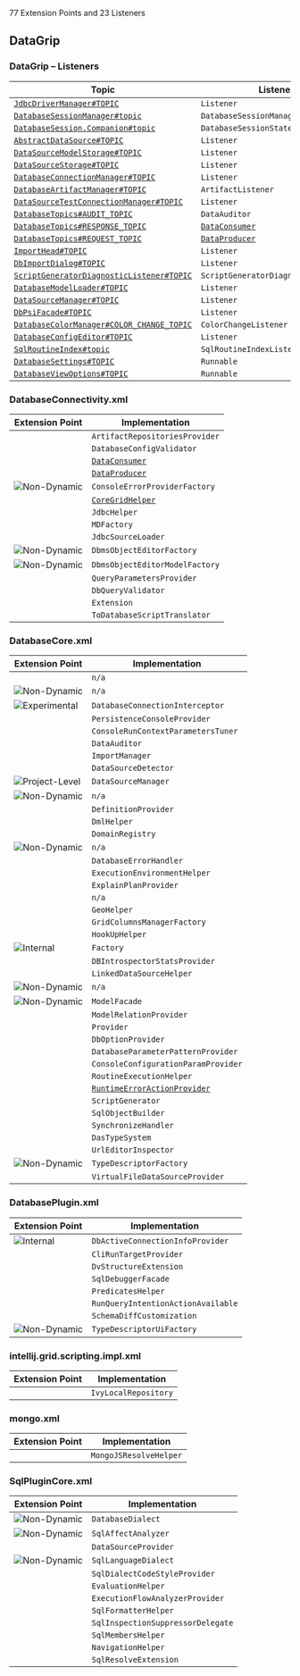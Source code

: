 <!-- Copyright 2000-2025 JetBrains s.r.o. and contributors. Use of this source code is governed by the Apache 2.0 license. -->

<!-- GENERATED FILE, DO NOT EDIT -->
<!-- This file is generated with the SDK Docs Authoring Tools plugin ('Generate SDK Docs EP Lists' action) -->
<!-- Revision: 616fa4675f6241b04a17deb7379d76dca5617e35 -->

<!--
EP List Directories:
- /dbe
-->


<snippet id="content">

77 Extension Points and 23 Listeners

<include from="snippets.topic" element-id="ep_list_legend"/>

## DataGrip

### DataGrip – Listeners

| Topic | Listener |
|-------|----------|
| [`JdbcDriverManager#TOPIC`](https://jb.gg/ipe/listeners?topics=com.intellij.database.console.JdbcDriverManager.Listener)  | `Listener` |
| [`DatabaseSessionManager#topic`](https://jb.gg/ipe/listeners?topics=com.intellij.database.console.session.DatabaseSessionManagerListener)  | `DatabaseSessionManagerListener` |
| [`DatabaseSession.Companion#topic`](https://jb.gg/ipe/listeners?topics=com.intellij.database.console.session.DatabaseSessionStateListener)  | `DatabaseSessionStateListener` |
| [`AbstractDataSource#TOPIC`](https://jb.gg/ipe/listeners?topics=com.intellij.database.dataSource.AbstractDataSource.Listener)  | `Listener` |
| [`DataSourceModelStorage#TOPIC`](https://jb.gg/ipe/listeners?topics=com.intellij.database.dataSource.DataSourceModelStorage.Listener)  | `Listener` |
| [`DataSourceStorage#TOPIC`](https://jb.gg/ipe/listeners?topics=com.intellij.database.dataSource.DataSourceStorage.Listener)  | `Listener` |
| [`DatabaseConnectionManager#TOPIC`](https://jb.gg/ipe/listeners?topics=com.intellij.database.dataSource.DatabaseConnectionManager.Listener)  | `Listener` |
| [`DatabaseArtifactManager#TOPIC`](https://jb.gg/ipe/listeners?topics=com.intellij.database.dataSource.artifacts.DatabaseArtifactManager.ArtifactListener)  | `ArtifactListener` |
| [`DataSourceTestConnectionManager#TOPIC`](https://jb.gg/ipe/listeners?topics=com.intellij.database.dataSource.ui.DataSourceTestConnectionManager.Listener)  | `Listener` |
| [`DatabaseTopics#AUDIT_TOPIC`](https://jb.gg/ipe/listeners?topics=com.intellij.database.datagrid.DataAuditor)  | `DataAuditor` |
| [`DatabaseTopics#RESPONSE_TOPIC`](https://jb.gg/ipe/listeners?topics=com.intellij.database.datagrid.DataConsumer)  | [`DataConsumer`](%gh-ic%/grid/core-impl/src/datagrid/DataConsumer.java) |
| [`DatabaseTopics#REQUEST_TOPIC`](https://jb.gg/ipe/listeners?topics=com.intellij.database.datagrid.DataProducer)  | [`DataProducer`](%gh-ic%/grid/core-impl/src/datagrid/DataProducer.java) |
| [`ImportHead#TOPIC`](https://jb.gg/ipe/listeners?topics=com.intellij.database.dbimport.ImportHead.Listener)  | `Listener` |
| [`DbImportDialog#TOPIC`](https://jb.gg/ipe/listeners?topics=com.intellij.database.dbimport.editor.DbImportDialog.Listener)  | `Listener` |
| [`ScriptGeneratorDiagnosticListener#TOPIC`](https://jb.gg/ipe/listeners?topics=com.intellij.database.dialects.base.generator.ScriptGeneratorDiagnosticListener)  | `ScriptGeneratorDiagnosticListener` |
| [`DatabaseModelLoader#TOPIC`](https://jb.gg/ipe/listeners?topics=com.intellij.database.introspection.DatabaseModelLoader.Listener)  | `Listener` |
| [`DataSourceManager#TOPIC`](https://jb.gg/ipe/listeners?topics=com.intellij.database.psi.DataSourceManager.Listener)  | `Listener` |
| [`DbPsiFacade#TOPIC`](https://jb.gg/ipe/listeners?topics=com.intellij.database.psi.DbPsiFacade.Listener)  | `Listener` |
| [`DatabaseColorManager#COLOR_CHANGE_TOPIC`](https://jb.gg/ipe/listeners?topics=com.intellij.database.view.DatabaseColorManager.ColorChangeListener)  | `ColorChangeListener` |
| [`DatabaseConfigEditor#TOPIC`](https://jb.gg/ipe/listeners?topics=com.intellij.database.view.ui.DatabaseConfigEditor.Listener)  | `Listener` |
| [`SqlRoutineIndex#topic`](https://jb.gg/ipe/listeners?topics=com.intellij.sql.SqlRoutineIndex.SqlRoutineIndexListener)  | `SqlRoutineIndexListener` |
| [`DatabaseSettings#TOPIC`](https://jb.gg/ipe/listeners?topics=java.lang.Runnable)  | `Runnable` |
| [`DatabaseViewOptions#TOPIC`](https://jb.gg/ipe/listeners?topics=java.lang.Runnable)  | `Runnable` |


### DatabaseConnectivity.xml

| Extension Point | Implementation |
|-----------------|----------------|
| <include from="snippets.topic" element-id="epLink"><var name="ep" value="com.intellij.database.artifactRepositoriesProvider"/></include> | `ArtifactRepositoriesProvider` |
| <include from="snippets.topic" element-id="epLink"><var name="ep" value="com.intellij.database.configValidator"/></include> | `DatabaseConfigValidator` |
| <include from="snippets.topic" element-id="epLink"><var name="ep" value="com.intellij.database.dataConsumer"/></include> | [`DataConsumer`](%gh-ic%/grid/core-impl/src/datagrid/DataConsumer.java) |
| <include from="snippets.topic" element-id="epLink"><var name="ep" value="com.intellij.database.dataProducer"/></include> | [`DataProducer`](%gh-ic%/grid/core-impl/src/datagrid/DataProducer.java) |
| <include from="snippets.topic" element-id="epLink"><var name="ep" value="com.intellij.database.errorProvider"/></include> ![Non-Dynamic][non-dynamic] | `ConsoleErrorProviderFactory` |
| <include from="snippets.topic" element-id="epLink"><var name="ep" value="com.intellij.database.gridHelper"/></include> | [`CoreGridHelper`](%gh-ic%/grid/core-impl/src/datagrid/CoreGridHelper.java) |
| <include from="snippets.topic" element-id="epLink"><var name="ep" value="com.intellij.database.jdbcHelper"/></include> | `JdbcHelper` |
| <include from="snippets.topic" element-id="epLink"><var name="ep" value="com.intellij.database.jdbcMetadataWrapper"/></include> | `MDFactory` |
| <include from="snippets.topic" element-id="epLink"><var name="ep" value="com.intellij.database.jdbcSourceLoader"/></include> | `JdbcSourceLoader` |
| <include from="snippets.topic" element-id="epLink"><var name="ep" value="com.intellij.database.objectEditorFactory"/></include> ![Non-Dynamic][non-dynamic] | `DbmsObjectEditorFactory` |
| <include from="snippets.topic" element-id="epLink"><var name="ep" value="com.intellij.database.objectEditorModelFactory"/></include> ![Non-Dynamic][non-dynamic] | `DbmsObjectEditorModelFactory` |
| <include from="snippets.topic" element-id="epLink"><var name="ep" value="com.intellij.database.queryParametersProvider"/></include> | `QueryParametersProvider` |
| <include from="snippets.topic" element-id="epLink"><var name="ep" value="com.intellij.database.queryValidator"/></include> | `DbQueryValidator` |
| <include from="snippets.topic" element-id="epLink"><var name="ep" value="com.intellij.database.selectInProvider"/></include> | `Extension` |
| <include from="snippets.topic" element-id="epLink"><var name="ep" value="com.intellij.database.toDatabaseScriptTranslator"/></include> | `ToDatabaseScriptTranslator` |

### DatabaseCore.xml

| Extension Point | Implementation |
|-----------------|----------------|
| <include from="snippets.topic" element-id="epLink"><var name="ep" value="com.intellij.database.addToHSet"/></include> | `n/a` |
| <include from="snippets.topic" element-id="epLink"><var name="ep" value="com.intellij.database.artifactsConfig"/></include> ![Non-Dynamic][non-dynamic] | `n/a` |
| <include from="snippets.topic" element-id="epLink"><var name="ep" value="com.intellij.database.connectionInterceptor"/></include> ![Experimental][experimental] | `DatabaseConnectionInterceptor` |
| <include from="snippets.topic" element-id="epLink"><var name="ep" value="com.intellij.database.consoleProvider"/></include> | `PersistenceConsoleProvider` |
| <include from="snippets.topic" element-id="epLink"><var name="ep" value="com.intellij.database.consoleRunContextParametersTuner"/></include> | `ConsoleRunContextParametersTuner` |
| <include from="snippets.topic" element-id="epLink"><var name="ep" value="com.intellij.database.dataAuditor"/></include> | `DataAuditor` |
| <include from="snippets.topic" element-id="epLink"><var name="ep" value="com.intellij.database.dataImporter"/></include> | `ImportManager` |
| <include from="snippets.topic" element-id="epLink"><var name="ep" value="com.intellij.database.dataSourceDetector"/></include> | `DataSourceDetector` |
| <include from="snippets.topic" element-id="epLink"><var name="ep" value="com.intellij.database.dataSourceManager"/></include> ![Project-Level][project-level] | `DataSourceManager` |
| <include from="snippets.topic" element-id="epLink"><var name="ep" value="com.intellij.database.dbms"/></include> ![Non-Dynamic][non-dynamic] | `n/a` |
| <include from="snippets.topic" element-id="epLink"><var name="ep" value="com.intellij.database.definitionProvider"/></include> | `DefinitionProvider` |
| <include from="snippets.topic" element-id="epLink"><var name="ep" value="com.intellij.database.dmlHelper"/></include> | `DmlHelper` |
| <include from="snippets.topic" element-id="epLink"><var name="ep" value="com.intellij.database.domainRegistry"/></include> | `DomainRegistry` |
| <include from="snippets.topic" element-id="epLink"><var name="ep" value="com.intellij.database.driversConfig"/></include> ![Non-Dynamic][non-dynamic] | `n/a` |
| <include from="snippets.topic" element-id="epLink"><var name="ep" value="com.intellij.database.errorHandler"/></include> | `DatabaseErrorHandler` |
| <include from="snippets.topic" element-id="epLink"><var name="ep" value="com.intellij.database.executionEnvironmentHelper"/></include> | `ExecutionEnvironmentHelper` |
| <include from="snippets.topic" element-id="epLink"><var name="ep" value="com.intellij.database.explainPlanProvider"/></include> | `ExplainPlanProvider` |
| <include from="snippets.topic" element-id="epLink"><var name="ep" value="com.intellij.database.extensionFallback"/></include> | `n/a` |
| <include from="snippets.topic" element-id="epLink"><var name="ep" value="com.intellij.database.geoHelper"/></include> | `GeoHelper` |
| <include from="snippets.topic" element-id="epLink"><var name="ep" value="com.intellij.database.gridColumnsManagerFactory"/></include> | `GridColumnsManagerFactory` |
| <include from="snippets.topic" element-id="epLink"><var name="ep" value="com.intellij.database.hookUpHelper"/></include> | `HookUpHelper` |
| <include from="snippets.topic" element-id="epLink"><var name="ep" value="com.intellij.database.introspector"/></include> ![Internal][internal] | `Factory` |
| <include from="snippets.topic" element-id="epLink"><var name="ep" value="com.intellij.database.introspectorStatsProvider"/></include> | `DBIntrospectorStatsProvider` |
| <include from="snippets.topic" element-id="epLink"><var name="ep" value="com.intellij.database.linkedDataSourceHelper"/></include> | `LinkedDataSourceHelper` |
| <include from="snippets.topic" element-id="epLink"><var name="ep" value="com.intellij.database.modelExternalData"/></include> ![Non-Dynamic][non-dynamic] | `n/a` |
| <include from="snippets.topic" element-id="epLink"><var name="ep" value="com.intellij.database.modelFacade"/></include> ![Non-Dynamic][non-dynamic] | `ModelFacade` |
| <include from="snippets.topic" element-id="epLink"><var name="ep" value="com.intellij.database.modelRelationProvider"/></include> | `ModelRelationProvider` |
| <include from="snippets.topic" element-id="epLink"><var name="ep" value="com.intellij.database.namingService"/></include> | `Provider` |
| <include from="snippets.topic" element-id="epLink"><var name="ep" value="com.intellij.database.optionProvider"/></include> | `DbOptionProvider` |
| <include from="snippets.topic" element-id="epLink"><var name="ep" value="com.intellij.database.parameterPatternProvider"/></include> | `DatabaseParameterPatternProvider` |
| <include from="snippets.topic" element-id="epLink"><var name="ep" value="com.intellij.database.processParamProvider"/></include> | `ConsoleConfigurationParamProvider` |
| <include from="snippets.topic" element-id="epLink"><var name="ep" value="com.intellij.database.routineExecutionHelper"/></include> | `RoutineExecutionHelper` |
| <include from="snippets.topic" element-id="epLink"><var name="ep" value="com.intellij.database.runtimeErrorFixProvider"/></include> | [`RuntimeErrorActionProvider`](%gh-ic%/grid/core-impl/src/connection/throwable/info/RuntimeErrorActionProvider.kt) |
| <include from="snippets.topic" element-id="epLink"><var name="ep" value="com.intellij.database.scriptGenerator"/></include> | `ScriptGenerator` |
| <include from="snippets.topic" element-id="epLink"><var name="ep" value="com.intellij.database.sqlObjectBuilder"/></include> | `SqlObjectBuilder` |
| <include from="snippets.topic" element-id="epLink"><var name="ep" value="com.intellij.database.synchronizeHandler"/></include> | `SynchronizeHandler` |
| <include from="snippets.topic" element-id="epLink"><var name="ep" value="com.intellij.database.typeSystem"/></include> | `DasTypeSystem` |
| <include from="snippets.topic" element-id="epLink"><var name="ep" value="com.intellij.database.urlEditorInspector"/></include> | `UrlEditorInspector` |
| <include from="snippets.topic" element-id="epLink"><var name="ep" value="com.intellij.database.urlParamEditorProvider"/></include> ![Non-Dynamic][non-dynamic] | `TypeDescriptorFactory` |
| <include from="snippets.topic" element-id="epLink"><var name="ep" value="com.intellij.database.virtualFileDataSourceProvider"/></include> | `VirtualFileDataSourceProvider` |

### DatabasePlugin.xml

| Extension Point | Implementation |
|-----------------|----------------|
| <include from="snippets.topic" element-id="epLink"><var name="ep" value="com.intellij.database.activeConnectionInfoProvider"/></include> ![Internal][internal] | `DbActiveConnectionInfoProvider` |
| <include from="snippets.topic" element-id="epLink"><var name="ep" value="com.intellij.database.cli.runTargetProvider"/></include> | `CliRunTargetProvider` |
| <include from="snippets.topic" element-id="epLink"><var name="ep" value="com.intellij.database.databaseViewStructureExtension"/></include> | `DvStructureExtension` |
| <include from="snippets.topic" element-id="epLink"><var name="ep" value="com.intellij.database.debuggerFacade"/></include> | `SqlDebuggerFacade` |
| <include from="snippets.topic" element-id="epLink"><var name="ep" value="com.intellij.database.predicatesHelper"/></include> | `PredicatesHelper` |
| <include from="snippets.topic" element-id="epLink"><var name="ep" value="com.intellij.database.runConsoleAvailable"/></include> | `RunQueryIntentionActionAvailable` |
| <include from="snippets.topic" element-id="epLink"><var name="ep" value="com.intellij.database.schemaDiffCustomization"/></include> | `SchemaDiffCustomization` |
| <include from="snippets.topic" element-id="epLink"><var name="ep" value="com.intellij.database.urlParamEditorUiProvider"/></include> ![Non-Dynamic][non-dynamic] | `TypeDescriptorUiFactory` |

### intellij.grid.scripting.impl.xml

| Extension Point | Implementation |
|-----------------|----------------|
| <include from="snippets.topic" element-id="epLink"><var name="ep" value="com.intellij.grid.scripting.ivyLocalRepository"/></include> | `IvyLocalRepository` |

### mongo.xml

| Extension Point | Implementation |
|-----------------|----------------|
| <include from="snippets.topic" element-id="epLink"><var name="ep" value="com.intellij.database.mongo.resolveHelper"/></include> | `MongoJSResolveHelper` |

### SqlPluginCore.xml

| Extension Point | Implementation |
|-----------------|----------------|
| <include from="snippets.topic" element-id="epLink"><var name="ep" value="com.intellij.database.dialect"/></include> ![Non-Dynamic][non-dynamic] | `DatabaseDialect` |
| <include from="snippets.topic" element-id="epLink"><var name="ep" value="com.intellij.database.sqlEffectAnalyzer"/></include> ![Non-Dynamic][non-dynamic] | `SqlAffectAnalyzer` |
| <include from="snippets.topic" element-id="epLink"><var name="ep" value="com.intellij.sql.dataSourceProvider"/></include> | `DataSourceProvider` |
| <include from="snippets.topic" element-id="epLink"><var name="ep" value="com.intellij.sql.dialect"/></include> ![Non-Dynamic][non-dynamic] | `SqlLanguageDialect` |
| <include from="snippets.topic" element-id="epLink"><var name="ep" value="com.intellij.sql.dialectCodeStyleProvider"/></include> | `SqlDialectCodeStyleProvider` |
| <include from="snippets.topic" element-id="epLink"><var name="ep" value="com.intellij.sql.evaluationHelper"/></include> | `EvaluationHelper` |
| <include from="snippets.topic" element-id="epLink"><var name="ep" value="com.intellij.sql.executionFlowAnalyzerProvider"/></include> | `ExecutionFlowAnalyzerProvider` |
| <include from="snippets.topic" element-id="epLink"><var name="ep" value="com.intellij.sql.formatterHelper"/></include> | `SqlFormatterHelper` |
| <include from="snippets.topic" element-id="epLink"><var name="ep" value="com.intellij.sql.inspectionSuppressorDelegate"/></include> | `SqlInspectionSuppressorDelegate` |
| <include from="snippets.topic" element-id="epLink"><var name="ep" value="com.intellij.sql.membersHelper"/></include> | `SqlMembersHelper` |
| <include from="snippets.topic" element-id="epLink"><var name="ep" value="com.intellij.sql.navigationHelper"/></include> | `NavigationHelper` |
| <include from="snippets.topic" element-id="epLink"><var name="ep" value="com.intellij.sql.resolveExtension"/></include> | `SqlResolveExtension` |


[deprecated]: https://img.shields.io/badge/-Deprecated-lightgrey?style=flat-square
[removal]: https://img.shields.io/badge/-Removal-red?style=flat-square
[obsolete]: https://img.shields.io/badge/-Obsolete-grey?style=flat-square
[experimental]: https://img.shields.io/badge/-Experimental-violet?style=flat-square
[internal]: https://img.shields.io/badge/-Internal-darkred?style=flat-square
[project-level]: https://img.shields.io/badge/-Project--Level-blue?style=flat-square
[non-dynamic]: https://img.shields.io/badge/-Non--Dynamic-orange?style=flat-square
[dumb-aware]: https://img.shields.io/badge/-DumbAware-darkgreen?style=flat-square

</snippet>

